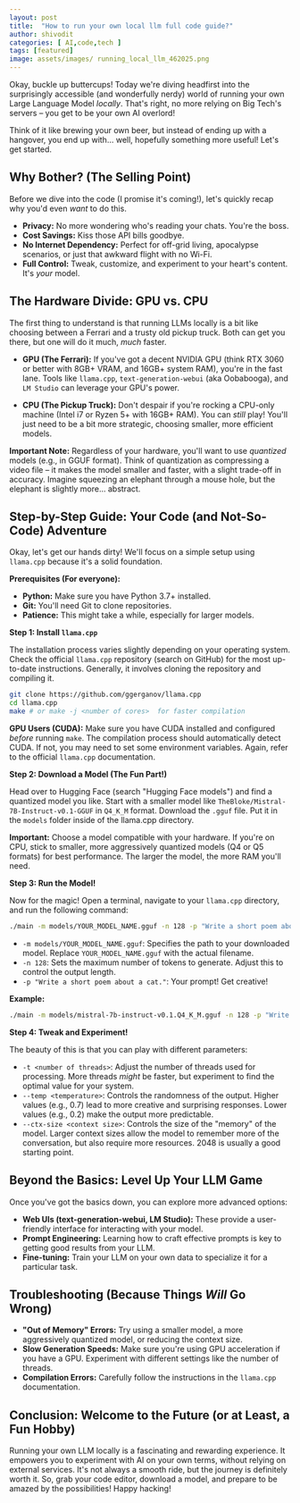 ```yaml
---
layout: post
title:  "How to run your own local llm full code guide?"
author: shivodit
categories: [ AI,code,tech ]
tags: [featured]
image: assets/images/ running_local_llm_462025.png
---
```

Okay, buckle up buttercups! Today we're diving headfirst into the surprisingly accessible (and wonderfully nerdy) world of running your own Large Language Model *locally*. That's right, no more relying on Big Tech's servers – you get to be your own AI overlord!

Think of it like brewing your own beer, but instead of ending up with a hangover, you end up with... well, hopefully something more useful! Let's get started.

## Why Bother? (The Selling Point)

Before we dive into the code (I promise it's coming!), let's quickly recap why you'd even *want* to do this.

*   **Privacy:** No more wondering who's reading your chats. You're the boss.
*   **Cost Savings:** Kiss those API bills goodbye.
*   **No Internet Dependency:** Perfect for off-grid living, apocalypse scenarios, or just that awkward flight with no Wi-Fi.
*   **Full Control:** Tweak, customize, and experiment to your heart's content. It's *your* model.

## The Hardware Divide: GPU vs. CPU

The first thing to understand is that running LLMs locally is a bit like choosing between a Ferrari and a trusty old pickup truck. Both can get you there, but one will do it much, *much* faster.

*   **GPU (The Ferrari):** If you've got a decent NVIDIA GPU (think RTX 3060 or better with 8GB+ VRAM, and 16GB+ system RAM), you're in the fast lane. Tools like `llama.cpp`, `text-generation-webui` (aka Oobabooga), and `LM Studio` can leverage your GPU's power.

*   **CPU (The Pickup Truck):** Don't despair if you're rocking a CPU-only machine (Intel i7 or Ryzen 5+ with 16GB+ RAM). You can *still* play! You'll just need to be a bit more strategic, choosing smaller, more efficient models.

**Important Note:** Regardless of your hardware, you'll want to use *quantized* models (e.g., in GGUF format). Think of quantization as compressing a video file – it makes the model smaller and faster, with a slight trade-off in accuracy.  Imagine squeezing an elephant through a mouse hole, but the elephant is slightly more... abstract.

## Step-by-Step Guide: Your Code (and Not-So-Code) Adventure

Okay, let's get our hands dirty! We'll focus on a simple setup using `llama.cpp` because it's a solid foundation.

**Prerequisites (For everyone):**

*   **Python:** Make sure you have Python 3.7+ installed.
*   **Git:** You'll need Git to clone repositories.
*   **Patience:** This might take a while, especially for larger models.

**Step 1: Install `llama.cpp`**

The installation process varies slightly depending on your operating system. Check the official `llama.cpp` repository (search on GitHub) for the most up-to-date instructions. Generally, it involves cloning the repository and compiling it.

```bash
git clone https://github.com/ggerganov/llama.cpp
cd llama.cpp
make # or make -j <number of cores>  for faster compilation
```

**GPU Users (CUDA):**  Make sure you have CUDA installed and configured *before* running `make`. The compilation process should automatically detect CUDA. If not, you may need to set some environment variables. Again, refer to the official `llama.cpp` documentation.

**Step 2: Download a Model (The Fun Part!)**

Head over to Hugging Face (search "Hugging Face models") and find a quantized model you like. Start with a smaller model like `TheBloke/Mistral-7B-Instruct-v0.1-GGUF` in `Q4_K_M` format. Download the `.gguf` file. Put it in the `models` folder inside of the llama.cpp directory.

**Important:** Choose a model compatible with your hardware. If you're on CPU, stick to smaller, more aggressively quantized models (Q4 or Q5 formats) for best performance. The larger the model, the more RAM you'll need.

**Step 3: Run the Model!**

Now for the magic! Open a terminal, navigate to your `llama.cpp` directory, and run the following command:

```bash
./main -m models/YOUR_MODEL_NAME.gguf -n 128 -p "Write a short poem about a cat."
```

*   `-m models/YOUR_MODEL_NAME.gguf`: Specifies the path to your downloaded model. Replace `YOUR_MODEL_NAME.gguf` with the actual filename.
*   `-n 128`:  Sets the maximum number of tokens to generate.  Adjust this to control the output length.
*   `-p "Write a short poem about a cat."`:  Your prompt!  Get creative!

**Example:**

```bash
./main -m models/mistral-7b-instruct-v0.1.Q4_K_M.gguf -n 128 -p "Write a short limerick about a llama."
```

**Step 4: Tweak and Experiment!**

The beauty of this is that you can play with different parameters:

*   `-t <number of threads>`: Adjust the number of threads used for processing.  More threads *might* be faster, but experiment to find the optimal value for your system.
*   `--temp <temperature>`:  Controls the randomness of the output. Higher values (e.g., 0.7) lead to more creative and surprising responses. Lower values (e.g., 0.2) make the output more predictable.
*   `--ctx-size <context size>`:  Controls the size of the "memory" of the model.  Larger context sizes allow the model to remember more of the conversation, but also require more resources. 2048 is usually a good starting point.

## Beyond the Basics: Level Up Your LLM Game

Once you've got the basics down, you can explore more advanced options:

*   **Web UIs (text-generation-webui, LM Studio):** These provide a user-friendly interface for interacting with your model.
*   **Prompt Engineering:** Learning how to craft effective prompts is key to getting good results from your LLM.
*   **Fine-tuning:** Train your LLM on your own data to specialize it for a particular task.

## Troubleshooting (Because Things *Will* Go Wrong)

*   **"Out of Memory" Errors:**  Try using a smaller model, a more aggressively quantized model, or reducing the context size.
*   **Slow Generation Speeds:**  Make sure you're using GPU acceleration if you have a GPU. Experiment with different settings like the number of threads.
*   **Compilation Errors:** Carefully follow the instructions in the `llama.cpp` documentation.

## Conclusion: Welcome to the Future (or at Least, a Fun Hobby)

Running your own LLM locally is a fascinating and rewarding experience. It empowers you to experiment with AI on your own terms, without relying on external services.  It's not always a smooth ride, but the journey is definitely worth it.  So, grab your code editor, download a model, and prepare to be amazed by the possibilities!  Happy hacking!
